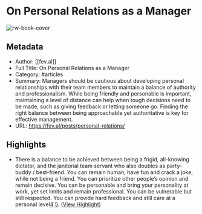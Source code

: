 # On Personal Relations as a Manager

![rw-book-cover](https://news.ycombinator.com/favicon.ico)

## Metadata
- Author: [[fev.al]]
- Full Title: On Personal Relations as a Manager
- Category: #articles
- Summary: Managers should be cautious about developing personal relationships with their team members to maintain a balance of authority and professionalism. While being friendly and personable is important, maintaining a level of distance can help when tough decisions need to be made, such as giving feedback or letting someone go. Finding the right balance between being approachable yet authoritative is key for effective management.
- URL: https://fev.al/posts/personal-relations/

## Highlights
- There is a balance to be achieved between being a frigid, all-knowing dictator, and the janitorial team servant who also doubles as party-buddy / best-friend. You can remain human, have fun and crack a joke, while not being a friend. You can prioritize other people’s opinion and remain decisive. You can be personable and bring your personality at work, yet set limits and remain professional. You can be vulnerable but still respected. You can provide hard feedback and still care at a personal level[4](https://fev.al/posts/personal-relations#fn:5) [5](https://fev.al/posts/personal-relations#fn:6). ([View Highlight](https://read.readwise.io/read/01j2n4vz99xmwcj33xm3rp6xrw))
